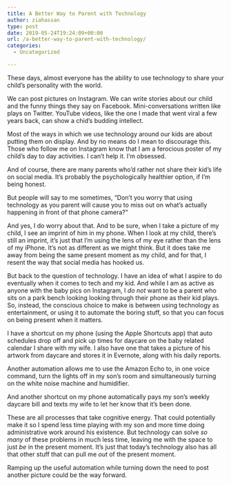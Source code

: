 ```yaml
---
title: A Better Way to Parent with Technology
author: ziahassan
type: post
date: 2019-05-24T19:24:09+00:00
url: /a-better-way-to-parent-with-technology/
categories:
  - Uncategorized

---
```

These days, almost everyone has the ability to use technology to share your child’s personality with the world.

We can post pictures on Instagram. We can write stories about our child and the funny things they say on Facebook. Mini-conversations written like plays on Twitter. YouTube videos, like the one I made that went viral a few years back, can show a chid’s budding intellect.

Most of the ways in which we use technology around our kids are about putting them on display. And by no means do I mean to discourage this. Those who follow me on Instagram know that I am a ferocious poster of my child’s day to day activities. I can’t help it. I’m obsessed.

And of course, there are many parents who’d rather not share their kid’s life on social media. It’s probably the psychologically healthier option, if I’m being honest.

But people will say to me sometimes, “Don’t you worry that using technology as you parent will cause you to miss out on what’s actually happening in front of that phone camera?”

And yes, I do worry about that. And to be sure, when I take a picture of my child, I see an imprint of him in my phone. When I look at my child, there’s still an imprint, it’s just that I’m using the lens of my eye rather than the lens of my iPhone. It’s not as different as we might think. But it does take me away from being the same present moment as my child, and for that, I resent the way that social media has hooked us.

But back to the question of technology. I have an idea of what I aspire to do eventually when it comes to tech and my kid. And while I am as active as anyone with the baby pics on Instagram, I _do not_ want to be a parent who sits on a park bench looking looking through their phone as their kid plays. So, instead, the conscious choice to make is between using technology as entertainment, or using it to automate the boring stuff, so that you can focus on being present when it matters.

I have a shortcut on my phone (using the Apple Shortcuts app) that auto schedules drop off and pick up times for daycare on the baby related calendar I share with my wife. I also have one that takes a picture of his artwork from daycare and stores it in Evernote, along with his daily reports.

Another automation allows me to use the Amazon Echo to, in one voice command, turn the lights off in my son’s room and simultaneously turning on the white noise machine and humidifier.

And another shortcut on my phone automatically pays my son’s weekly daycare bill and texts my wife to let her know that it’s been done.

These are all processes that take cognitive energy. That could potentially make it so I spend less time playing with my son and more time doing administrative work around his existence. But technology can solve _so many_ of these problems in much less time, leaving me with the space to just _be_ in the present moment. It’s just that today’s technology also has all that other stuff that can pull me _out_ of the present moment.

Ramping up the useful automation while turning down the need to post another picture could be the way forward.
